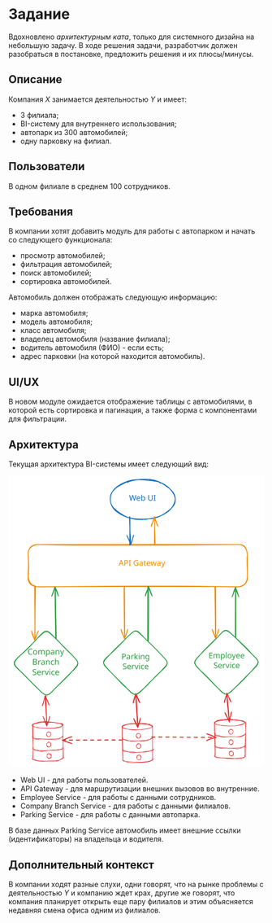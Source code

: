 # Задание

Вдохновлено *архитектурным ката*, только для системного дизайна на небольшую задачу.
В ходе решения задачи, разработчик должен разобраться в постановке, предложить решения и их плюсы/минусы.

## Описание

Компания *X* занимается деятельностью *Y* и имеет:

- 3 филиала;
- BI-систему для внутреннего использования;
- автопарк из 300 автомобилей;
- одну парковку на филиал.

## Пользователи

В одном филиале в среднем 100 сотрудников.

## Требования

В компании хотят добавить модуль для работы с автопарком и начать со следующего функционала:

- просмотр автомобилей;
- фильтрация автомобилей;
- поиск автомобилей;
- сортировка автомобилей.

Автомобиль должен отображать следующую информацию:

- марка автомобиля;
- модель автомобиля;
- класс автомобиля;
- владелец автомобиля (название филиала);
- водитель автомобиля (ФИО) - если есть;
- адрес парковки (на которой находится автомобиль).

## UI/UX

В новом модуле ожидается отображение таблицы с автомобилями,
в которой есть сортировка и пагинация,
а также форма с компонентами для фильтрации.

## Архитектура

Текущая архитектура BI-системы имеет следующий вид:

![Архитектура](arch.svg)

- Web UI - для работы пользователей.
- API Gateway - для маршрутизации внешних вызовов во внутренние.
- Employee Service - для работы с данными сотрудников.
- Company Branch Service - для работы с данными филиалов.
- Parking Service - для работы с данными автопарка.

В базе данных Parking Service автомобиль имеет внешние ссылки (идентификаторы) на владельца и водителя.

## Дополнительный контекст

В компании ходят разные слухи,
одни говорят,
что на рынке проблемы с деятельностью *Y* и компанию ждет крах,
другие же говорят,
что компания планирует открыть еще пару филиалов и этим объясняется недавняя смена офиса одним из филиалов.
